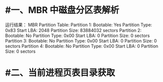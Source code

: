 #一、MBR 中磁盘分区表解析
=
运行结果：
MBR Partition Table:
Partition 1:
  Bootable: Yes
  Partition Type: 0x83
  Start LBA: 2048
  Partition Size: 83884032 sectors
Partition 2:
  Bootable: No
  Partition Type: 0x00
  Start LBA: 0
  Partition Size: 0 sectors
Partition 3:
  Bootable: No
  Partition Type: 0x00
  Start LBA: 0
  Partition Size: 0 sectors
Partition 4:
  Bootable: No
  Partition Type: 0x00
  Start LBA: 0
  Partition Size: 0 sectors

#二、当前进程页表目录获取
=

